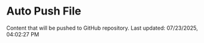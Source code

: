 # Auto Push File

Content that will be pushed to GitHub repository.
Last updated: 07/23/2025, 04:02:27 PM
